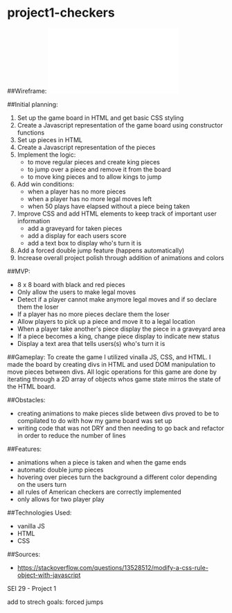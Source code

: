 # project1-checkers


##Wireframe:
![wireframe](images/wirephrame.pdf)

##Initial planning:
1. Set up the game board in HTML and get basic CSS styling
2. Create a Javascript representation of the game board using constructor functions
3. Set up pieces in HTML
4. Create a Javascript representation of the pieces
5. Implement the logic:
	- to move regular pieces and create king pieces
	- to jump over a piece and remove it from the board
	- to move king pieces and to allow kings to jump
6. Add win conditions:
	- when a player has no more pieces
	- when a player has no more legal moves left
	- when 50 plays have elapsed without a piece being taken
7. Improve CSS and add HTML elements to keep track of important user information
	- add a graveyard for taken pieces
	- add a display for each users score
	- add a text box to display who's turn it is
8. Add a forced double jump feature (happens automatically)
9. Increase overall project polish through addition of animations and colors

##MVP:
- 8 x 8 board with black and red pieces
- Only allow the users to make legal moves
- Detect if a player cannot make anymore legal moves and if so declare them the loser
- If a player has no more pieces declare them the loser
- Allow players to pick up a piece and move it to a legal location
- When a player take another's piece display the piece in a graveyard area
- If a piece becomes a king, change piece display to indicate new status
- Display a text area that tells users(s) who's turn it is

##Gameplay:
To create the game I utilized vinalla JS, CSS, and HTML. I made the board by creating divs in HTML and used DOM manipulation to move pieces between divs. All logic operations for this game are done by iterating through a 2D array of objects whos game state mirros the state of the HTML board.

##Obstacles:
- creating animations to make pieces slide between divs proved to be to compilated to do with how my game board was set up
- writing code that was not DRY and then needing to go back and refactor in order to reduce the number of lines

##Features:
- animations when a piece is taken and when the game ends
- automatic double jump pieces
- hovering over pieces turn the background a different color depending on the users turn
- all rules of American checkers are correctly implemented
- only allows for two player play

##Technologies Used:
- vanilla JS
- HTML
- CSS

##Sources:
- https://stackoverflow.com/questions/13528512/modify-a-css-rule-object-with-javascript


SEI 29 - Project 1

add to strech goals:
forced jumps

